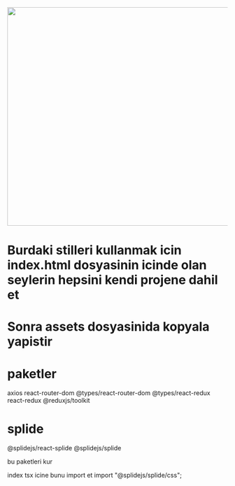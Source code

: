 <img src="gif.gif" width="800px" height="500px" />

# Burdaki stilleri kullanmak icin index.html dosyasinin icinde olan seylerin hepsini kendi projene dahil et

# Sonra assets dosyasinida kopyala yapistir

# paketler

axios
react-router-dom
@types/react-router-dom
@types/react-redux
react-redux
@reduxjs/toolkit

# splide

@splidejs/react-splide
@splidejs/splide

bu paketleri kur

index tsx icine bunu import et
import "@splidejs/splide/css";
